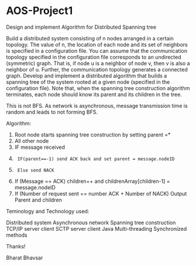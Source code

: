 # AOS-Project1
Design and implement Algorithm for Distributed Spanning tree

Build a distributed system consisting of n nodes arranged in a certain topology. The value of n, the location of each node and its set of neighbors is specified in a configuration file. You can assume that the communication topology specified in the configuration file corresponds to an undirected (symmetric) graph. That is, if node u is a neighbor of node v, then v is also a neighbor of u. Further, the communication topology generates a connected graph. Develop and implement a distributed algorithm that builds a spanning tree of the system rooted at a given node (specified in the configuration file). Note that, when the spanning tree construction algorithm terminates, each node should know its parent and its children in the tree.

This is not BFS. As network is asynchronous, message transmission time is random and leads to not forming BFS.


Algorithm:

1. Root node starts spanning tree construction by setting parent =*
2. All other node
3.  IF message received 
4.      IF(parent==-1) send ACK back and set parent = message.nodeID
5.      Else send NACK
6.  If (Message == ACK) children++ and childrenArray[children-1] = message.nodeID
7. If (Number of request sent == number ACK + Number of NACK) Output Parent and children

Teminology and Technology used:

Distributed system
Asynchronous network
Spanning tree construction
TCP/IP server client
SCTP server client
Java
Multi-threading
Synchronized methods

Thanks!

Bharat Bhavsar

